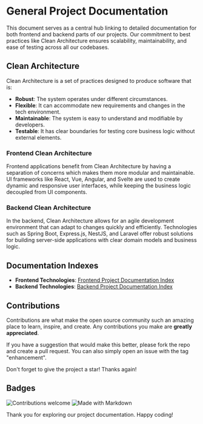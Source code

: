 
# General Project Documentation

This document serves as a central hub linking to detailed documentation for both frontend and backend parts of our projects. Our commitment to best practices like Clean Architecture ensures scalability, maintainability, and ease of testing across all our codebases.

## Clean Architecture

Clean Architecture is a set of practices designed to produce software that is:

- **Robust**: The system operates under different circumstances.
- **Flexible**: It can accommodate new requirements and changes in the tech environment.
- **Maintainable**: The system is easy to understand and modifiable by developers.
- **Testable**: It has clear boundaries for testing core business logic without external elements.

### Frontend Clean Architecture

Frontend applications benefit from Clean Architecture by having a separation of concerns which makes them more modular and maintainable. UI frameworks like React, Vue, Angular, and Svelte are used to create dynamic and responsive user interfaces, while keeping the business logic decoupled from UI components.

### Backend Clean Architecture

In the backend, Clean Architecture allows for an agile development environment that can adapt to changes quickly and efficiently. Technologies such as Spring Boot, Express.js, NestJS, and Laravel offer robust solutions for building server-side applications with clear domain models and business logic.

## Documentation Indexes

- **Frontend Technologies**: [Frontend Project Documentation Index](./docs/frontend/index.md)
- **Backend Technologies**: [Backend Project Documentation Index](./docs/backend/index.md)

## Contributions

Contributions are what make the open source community such an amazing place to learn, inspire, and create. Any contributions you make are **greatly appreciated**.

If you have a suggestion that would make this better, please fork the repo and create a pull request. You can also simply open an issue with the tag "enhancement".

Don't forget to give the project a star! Thanks again!

## Badges

![Contributions welcome](https://img.shields.io/badge/contributions-welcome-brightgreen.svg)
![Made with Markdown](https://img.shields.io/badge/made%20with-markdown-blue.svg)

Thank you for exploring our project documentation. Happy coding!
